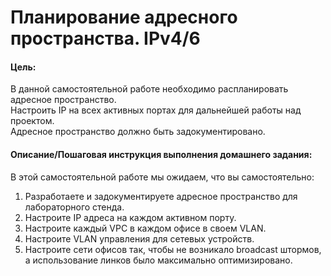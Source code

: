 # Планирование адресного пространства. IPv4/6

#### Цель:
В данной самостоятельной работе необходимо распланировать адресное пространство.<br>
Настроить IP на всех активных портах для дальнейшей работы над проектом.<br>
Адресное пространство должно быть задокументировано.<br>

#### Описание/Пошаговая инструкция выполнения домашнего задания:

В этой самостоятельной работе мы ожидаем, что вы самостоятельно:

1) Разработаете и задокументируете адресное пространство для лабораторного стенда.
2) Настроите IP адреса на каждом активном порту.
3) Настроите каждый VPC в каждом офисе в своем VLAN.
4) Настроите VLAN управления для сетевых устройств. 
5) Настроите сети офисов так, чтобы не возникало broadcast штормов, а использование линков было максимально оптимизировано.
